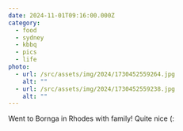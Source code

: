 ```yaml
---
date: 2024-11-01T09:16:00.000Z
category:
  - food
  - sydney
  - kbbq
  - pics
  - life
photo:
  - url: /src/assets/img/2024/1730452559264.jpg
    alt: ""
  - url: /src/assets/img/2024/1730452559238.jpg
    alt: ""
---
```


Went to Bornga in Rhodes with family! Quite nice (:
